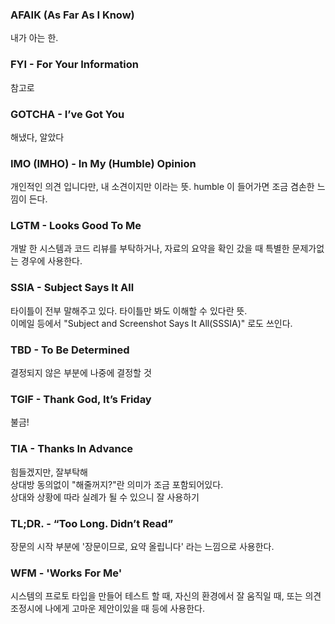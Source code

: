 ### AFAIK (As Far As I Know)
내가 아는 한.

### FYI - For Your Information
참고로

### GOTCHA - I’ve Got You
해냈다, 알았다

### IMO (IMHO) - In My (Humble) Opinion
개인적인 의견 입니다만, 내 소견이지만 이라는 뜻. humble 이 들어가면 조금 겸손한 느낌이 든다.

### LGTM - Looks Good To Me
개발 한 시스템과 코드 리뷰를 부탁하거나, 자료의 요약을 확인 갔을 때 특별한 문제가없는 경우에 사용한다.

### SSIA - Subject Says It All
타이틀이 전부 말해주고 있다. 타이틀만 봐도 이해할 수 있다란 뜻.
<br/>
이메일 등에서 "Subject and Screenshot Says It All(SSSIA)" 로도 쓰인다.

### TBD - To Be Determined
결정되지 않은 부분에 나중에 결정할 것

### TGIF - Thank God, It’s Friday
불금!

### TIA - Thanks In Advance
힘들겠지만, 잘부탁해
<br/>
상대방 동의없이 "해줄꺼지?"란 의미가 조금 포함되어있다.
<br/>
상대와 상황에 따라 실례가 될 수 있으니 잘 사용하기

### TL;DR. - “Too Long. Didn’t Read”
장문의 시작 부분에 '장문이므로, 요약 올립니다' 라는 느낌으로 사용한다.

### WFM - 'Works For Me'
시스템의 프로토 타입을 만들어 테스트 할 때, 자신의 환경에서 잘 움직일 때, 또는 의견 조정시에 나에게 고마운 제안이있을 때 등에 사용한다.

